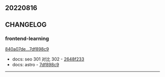 ## 20220816

## CHANGELOG

### frontend-learning

[840a07de...7df898c9](https://github.com/zhbhun/frontend-learning/compare/840a07de...7df898c9)

* docs: seo 301 对比 302 - [2648f233](https://github.com/zhbhun/frontend-learning/commit/2648f233f3ab147a81139baada155d630a5474a1)
* docs: astro - [7df898c9](https://github.com/zhbhun/frontend-learning/commit/7df898c9ce37fdc29417b51ed51e82e4b5988365)

---


